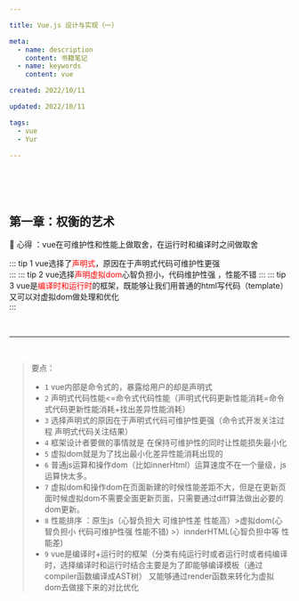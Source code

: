 ```yaml
---

title: Vue.js 设计与实现（一）

meta:
  - name: description
    content: 书籍笔记
  - name: keywords
    content: vue

created: 2022/10/11

updated: 2022/10/11

tags:
  - vue
  - Yur

---
```




<br/><br/><br/>

## 第一章：权衡的艺术

:tropical_drink: 心得 ：vue在可维护性和性能上做取舍，在运行时和编译时之间做取舍 

::: tip
1 vue选择了<font color="red">声明式</font>，原因在于声明式代码可维护性更强  
:::
::: tip
2 vue选择<font color="red">声明虚拟dom</font>心智负担小，代码维护性强 ，性能不错
:::
::: tip
3 vue是<font color="red">编译时和运行时</font>的框架，既能够让我们用普通的html写代码（template）又可以对虚拟dom做处理和优化   
:::
    
<br/>

---

<br/>

> 要点：
>
> - `1` vue内部是命令式的，暴露给用户的却是声明式
> - `2` 声明式代码性能<=命令式代码性能（声明式代码更新性能消耗=命令式代码更新性能消耗+找出差异性能消耗）
> - `3` 选择声明式的原因在于声明式代码可维护性更强（命令式开发关注过程 声明式代码关注结果）
> - `4` 框架设计者要做的事情就是 在保持可维护性的同时让性能损失最小化
> - `5` 虚拟dom就是为了找出最小化差异性能消耗出现的
> - `6` 普通js运算和操作dom（比如innerHtml）运算速度不在一个量级，js运算快太多。
> - `7` 虚拟dom和操作dom在页面新建的时候性能差距不大，但是在更新页面时候虚拟dom不需要全面更新页面，只需要通过diff算法做出必要的dom更新。
> - `8` 性能排序 ：原生js（心智负担大 可维护性差 性能高）>虚拟dom(心智负担小 代码可维护性强 性能不错) >）innderHTML(心智负担中等 性能差)
> - `9` vue是编译时+运行时的框架（分类有纯运行时或者运行时或者纯编译时，选择编译时和运行时结合主要是为了即能够编译模板（通过compiler函数编译成AST树） 又能够通过render函数来转化为虚拟dom去做接下来的对比优化 